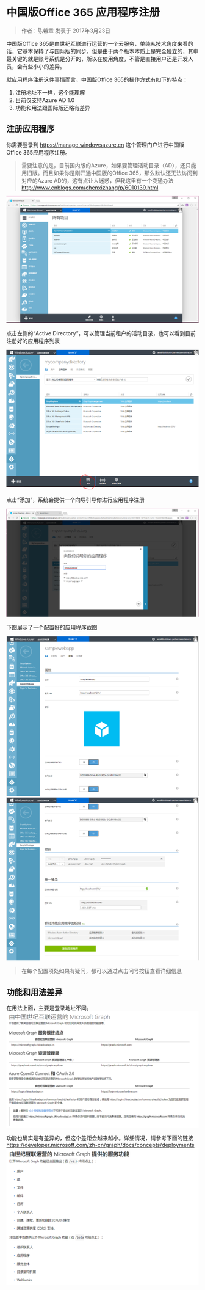 # 中国版Office 365 应用程序注册
> 作者：陈希章 发表于 2017年3月23日

中国版Office 365是由世纪互联进行运营的一个云服务，单纯从技术角度来看的话，它基本保持了与国际版的同步。但是由于两个版本本质上是完全独立的，其中最关键的就是账号系统是分开的，所以在使用角度，不管是直接用户还是开发人员，会有些小小的差异。

就应用程序注册这件事情而言，中国版Office 365的操作方式有如下的特点：
1. 注册地址不一样，这个能理解
2. 目前仅支持Azure AD 1.0
3. 功能和用法跟国际版还略有差异 


## 注册应用程序
你需要登录到 <https://manage.windowsazure.cn> 这个管理门户进行中国版Office 365应用程序注册。
>需要注意的是，目前国内版的Azure，如果要管理活动目录（AD），还只能用旧版。而且如果你是刚开通中国版的Office 365，那么默认还无法访问到对应的Azure AD的，这有点让人迷惑，但我这里有一个变通办法 <http://www.cnblogs.com/chenxizhang/p/6010139.html> 

![中国版Azure管理中心](images/mooncake-portal.PNG)

点击左侧的“Active Directory”，可以管理当前租户的活动目录，也可以看到目前注册好的应用程序列表

![office 365应用程序](images/gallatin-applications.PNG)

点击“添加”，系统会提供一个向导引导你进行应用程序注册

![增加应用程序](images/gallatin-add-application.PNG)

下图展示了一个配置好的应用程序截图

![应用程序示例](images/gallatin-applicationsample.PNG)
![应用程序示例](images/gallatin-applicationsample2.PNG)

>在每个配置项处如果有疑问，都可以通过点击问号按钮查看详细信息

## 功能和用法差异
在用法上面，主要是登录地址不同。
![](images/gallatin-use.PNG)

功能也确实是有差异的，但这个差距会越来越小。详细情况，请参考下面的链接
<https://developer.microsoft.com/zh-cn/graph/docs/concepts/deployments>
![](images/gallatin-function.PNG)